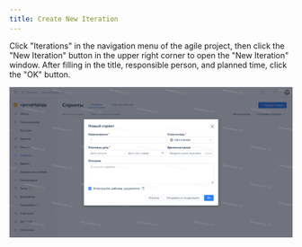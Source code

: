 ```yaml
---
title: Create New Iteration
---
```


Click "Iterations" in the navigation menu of the agile project, then click the "New Iteration" button in the upper right corner to open the "New Iteration" window. After filling in the title, responsible person, and planned time, click the "OK" button.

![Image Description](../docs/assets/image587.png)